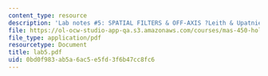 ```yaml
---
content_type: resource
description: 'Lab notes #5: SPATIAL FILTERS & OFF-AXIS ?Leith & Upatnieks? HOLOGRAPHY'
file: https://ol-ocw-studio-app-qa.s3.amazonaws.com/courses/mas-450-holographic-imaging-spring-2003/0bd0f983ab5a6ac5e5fd3f6b47cc8fc6_lab5.pdf
file_type: application/pdf
resourcetype: Document
title: lab5.pdf
uid: 0bd0f983-ab5a-6ac5-e5fd-3f6b47cc8fc6
---
```

